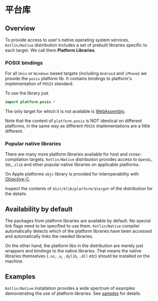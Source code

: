 # 平台库

## Overview

To provide access to user's native operating system services,
`Kotlin/Native` distribution includes a set of prebuilt libraries specific to
each target. We call them **Platform Libraries**.

### POSIX bindings

For all `Unix` or `Windows` based targets (including `Android` and
`iPhone`) we provide the `posix` platform lib. It contains bindings
to platform's implementation of `POSIX` standard.

To use the library just 

<div class="sample" markdown="1" theme="idea" data-highlight-only>

```kotlin
import platform.posix.*
```

</div> 

The only target for which it is not available is [WebAssembly](https://en.wikipedia.org/wiki/WebAssembly).

Note that the content of `platform.posix` is NOT identical on
different platforms, in the same way as different `POSIX` implementations
are a little different.


### Popular native libraries

There are many more platform libraries available for host and
cross-compilation targets.  `Kotlin/Native` distribution provides access to
`OpenGL`, `SDL`, `zlib` and other popular native libraries on
applicable platforms.

On Apple platforms `objc` library is provided for interoperability with [Objective-C](https://en.wikipedia.org/wiki/Objective-C).

Inspect the contents of `dist/klib/platform/$target` of the distribution for the details.

## Availability by default

The packages from platform libraries are available by default. No
special link flags need to be specified to use them. `Kotlin/Native`
compiler automatically detects which of the platform libraries have
been accessed and automatically links the needed libraries.

On the other hand, the platform libs in the distribution are merely
just wrappers and bindings to the native libraries.  That means the
native libraries themselves (`.so`, `.a`, `.dylib`, `.dll` etc)
should be installed on the machine.

## Examples

`Kotlin/Native` installation provides a wide spectrum of examples
demonstrating the use of platform libraries. 
See [samples](https://github.com/JetBrains/kotlin-native/tree/master/samples) for details.


